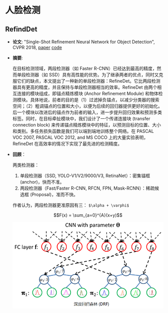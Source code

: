 # 人脸检测


## RefindDet

  * **论文**: "Single-Shot Refinement Neural Network for Object Detection", CVPR 2018, [paper](https://arxiv.org/pdf/1711.06897) [code](https://github.com/sfzhang15/RefineDet)

  * **摘要**:

    在目标检测领域，两段检测器（如 Faster R-CNN）已经达到最高的精度，然而单段检测器（如 SSD）具有高性能的优势。为了继承两者的优点，同时又克服它们的缺点，本文提出了一种新的单段检测器：RefineDet。它比两段检测器具有更高的精度，并且保持与单段检测器相当的效率。RefineDet 由两个相互连接的模块组成，即锚点精炼模块 (Anchor Refinement Module) 和物体检测模块。具体地说，前者的目的是（1）过滤掉负锚点，以减少分类器的搜索空间；（2）粗调锚点的位置和大小，以便为后续的回归器提供更好的初始化。后一个模块以改进后的锚点作为前者的输入，进一步提升回归效果和预测多类标签。同时，在目标牵扯模块中，我们设计了一个传递连接块 (transfer connection block) 来传递锚点精炼模块中的特征，以预测目标的位置、大小和类别。多任务损失函数是我们可以端到端地训练整个网络。在 PASCAL VOC 2007, PASCAL VOC 2012, and MS COCO 上的大量实验表明，RefineDet 在高效率的情况下实现了最先进的检测精度。
  
  * **回顾**：

    两类检测器：

    1. 单段检测器（SSD, YOLO-V1/V2/9000/V3, RetinaNet）：密集锚框 (anchor)，快而不准。
    2. 两段检测器（Fast/Faster R-CNN, RFCN, FPN, Mask-RCNN）：稀疏候选框 (Proposal)，准而不快。

    作者认为，两段检测器更准原因有三： `$\alpha + \varphi$`

      $$F(x) = \sum_{a=0}^{A}(x+y)$$

    ![](.img/face_age_1.png)